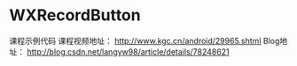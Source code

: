 # WXRecordButton
课程示例代码
课程视频地址：
http://www.kgc.cn/android/29965.shtml
Blog地址：
http://blog.csdn.net/langyw98/article/details/78248621
